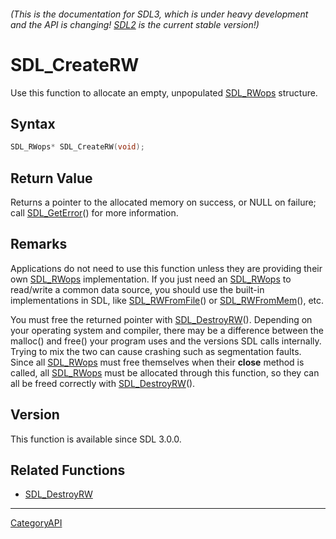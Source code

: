 ###### (This is the documentation for SDL3, which is under heavy development and the API is changing! [SDL2](https://wiki.libsdl.org/SDL2/) is the current stable version!)
# SDL_CreateRW

Use this function to allocate an empty, unpopulated [SDL_RWops](SDL_RWops) structure.

## Syntax

```c
SDL_RWops* SDL_CreateRW(void);

```

## Return Value

Returns a pointer to the allocated memory on success, or NULL on failure;
call [SDL_GetError](SDL_GetError)() for more information.

## Remarks

Applications do not need to use this function unless they are providing
their own [SDL_RWops](SDL_RWops) implementation. If you just need an
[SDL_RWops](SDL_RWops) to read/write a common data source, you should use
the built-in implementations in SDL, like
[SDL_RWFromFile](SDL_RWFromFile)() or [SDL_RWFromMem](SDL_RWFromMem)(),
etc.

You must free the returned pointer with [SDL_DestroyRW](SDL_DestroyRW)().
Depending on your operating system and compiler, there may be a difference
between the malloc() and free() your program uses and the versions SDL
calls internally. Trying to mix the two can cause crashing such as
segmentation faults. Since all [SDL_RWops](SDL_RWops) must free themselves
when their **close** method is called, all [SDL_RWops](SDL_RWops) must be
allocated through this function, so they can all be freed correctly with
[SDL_DestroyRW](SDL_DestroyRW)().

## Version

This function is available since SDL 3.0.0.

## Related Functions

* [SDL_DestroyRW](SDL_DestroyRW)

----
[CategoryAPI](CategoryAPI)

